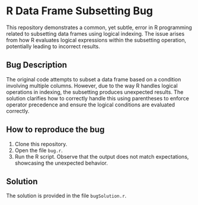 # R Data Frame Subsetting Bug

This repository demonstrates a common, yet subtle, error in R programming related to subsetting data frames using logical indexing. The issue arises from how R evaluates logical expressions within the subsetting operation, potentially leading to incorrect results.

## Bug Description
The original code attempts to subset a data frame based on a condition involving multiple columns. However, due to the way R handles logical operations in indexing, the subsetting produces unexpected results. The solution clarifies how to correctly handle this using parentheses to enforce operator precedence and ensure the logical conditions are evaluated correctly.

## How to reproduce the bug
1. Clone this repository.
2. Open the file `bug.r`.
3. Run the R script. Observe that the output does not match expectations, showcasing the unexpected behavior.

## Solution
The solution is provided in the file `bugSolution.r`.